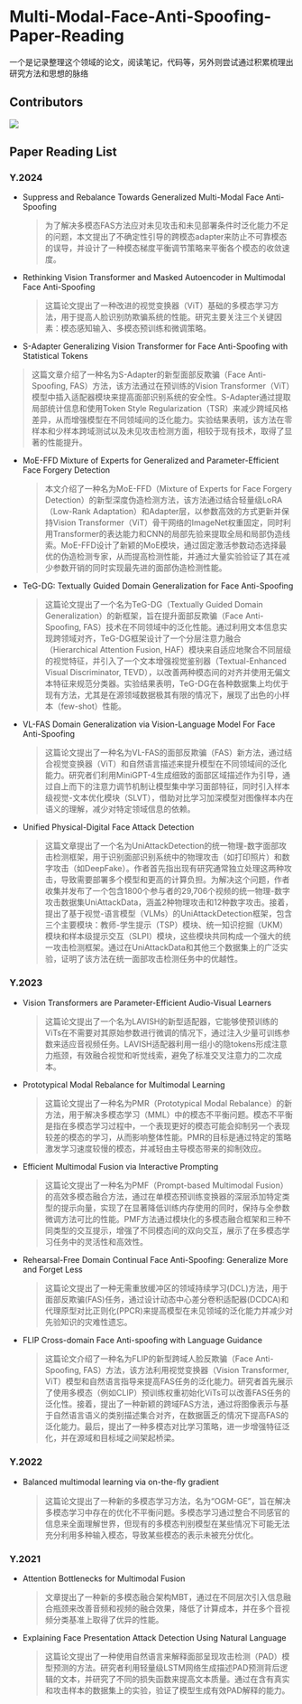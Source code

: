 # Multi-Modal-Face-Anti-Spoofing-Paper-Reading

一个是记录整理这个领域的论文，阅读笔记，代码等，另外则尝试通过积累梳理出研究方法和思想的脉络

## Contributors

<a href="https://github.com/MurInj/Streaming-Data-Aggregation-Source-Service/graphs/contributors">
  <img src="https://contrib.rocks/image?repo=MurInj/Multi-Modal-Face-Anti-Spoofing-Paper-Reading" />
</a>

## Paper Reading List

### Y.2024

-  Suppress and Rebalance Towards Generalized Multi-Modal Face Anti-Spoofing

   > 为了解决多模态FAS方法应对未见攻击和未见部署条件时泛化能力不足的问题，本文提出了不确定性引导的跨模态adapter来防止不可靠模态的误导，并设计了一种模态梯度平衡调节策略来平衡各个模态的收敛速度。

-  Rethinking Vision Transformer and Masked Autoencoder in Multimodal Face Anti-Spoofing

   > 这篇论文提出了一种改进的视觉变换器（ViT）基础的多模态学习方法，用于提高人脸识别防欺骗系统的性能。研究主要关注三个关键因素：模态感知输入、多模态预训练和微调策略。

-  S-Adapter Generalizing Vision Transformer for Face Anti-Spoofing with Statistical Tokens


> 这篇文章介绍了一种名为S-Adapter的新型面部反欺骗（Face Anti-Spoofing, FAS）方法，该方法通过在预训练的Vision Transformer（ViT）模型中插入适配器模块来提高面部识别系统的安全性。S-Adapter通过提取局部统计信息和使用Token Style Regularization（TSR）来减少跨域风格差异，从而增强模型在不同领域间的泛化能力。实验结果表明，该方法在零样本和少样本跨域测试以及未见攻击检测方面，相较于现有技术，取得了显著的性能提升。

- MoE-FFD  Mixture of Experts for Generalized and Parameter-Efficient Face Forgery Detection

  > 本文介绍了一种名为MoE-FFD（Mixture of Experts for Face Forgery Detection）的新型深度伪造检测方法，该方法通过结合轻量级LoRA（Low-Rank Adaptation）和Adapter层，以参数高效的方式更新并保持Vision Transformer（ViT）骨干网络的ImageNet权重固定，同时利用Transformer的表达能力和CNN的局部先验来提取全局和局部伪造线索。MoE-FFD设计了新颖的MoE模块，通过固定激活参数动态选择最优的伪造检测专家，从而提高检测性能，并通过大量实验验证了其在减少参数开销的同时实现最先进的面部伪造检测性能。

- TeG-DG: Textually Guided Domain Generalization for Face Anti-Spoofing

  > 这篇论文提出了一个名为TeG-DG（Textually Guided Domain Generalization）的新框架，旨在提升面部反欺骗（Face Anti-Spoofing, FAS）技术在不同领域中的泛化性能。通过利用文本信息实现跨领域对齐，TeG-DG框架设计了一个分层注意力融合（Hierarchical Attention Fusion, HAF）模块来自适应地聚合不同层级的视觉特征，并引入了一个文本增强视觉鉴别器（Textual-Enhanced Visual Discriminator, TEVD），以改善两种模态间的对齐并使用无偏文本特征来规范分类器。实验结果表明，TeG-DG在各种数据集上均优于现有方法，尤其是在源领域数据极其有限的情况下，展现了出色的小样本（few-shot）性能。

- VL-FAS  Domain Generalization via Vision-Language Model For Face Anti-Spoofing

  > 这篇论文提出了一种名为VL-FAS的面部反欺骗（FAS）新方法，通过结合视觉变换器（ViT）和自然语言描述来提升模型在不同领域间的泛化能力。研究者们利用MiniGPT-4生成细致的面部区域描述作为引导，通过自上而下的注意力调节机制让模型集中学习面部特征，同时引入样本级视觉-文本优化模块（SLVT），借助对比学习加深模型对图像样本内在语义的理解，减少对特定领域信息的依赖。

- Unified Physical-Digital Face Attack Detection

  > 这篇文章提出了一个名为UniAttackDetection的统一物理-数字面部攻击检测框架，用于识别面部识别系统中的物理攻击（如打印照片）和数字攻击（如DeepFake）。作者首先指出现有研究通常独立处理这两种攻击，导致需要部署多个模型和更高的计算负担。为解决这个问题，作者收集并发布了一个包含1800个参与者的29,706个视频的统一物理-数字攻击数据集UniAttackData，涵盖2种物理攻击和12种数字攻击。接着，提出了基于视觉-语言模型（VLMs）的UniAttackDetection框架，包含三个主要模块：教师-学生提示（TSP）模块、统一知识挖掘（UKM）模块和样本级提示交互（SLPI）模块，这些模块共同构成一个强大的统一攻击检测框架。通过在UniAttackData和其他三个数据集上的广泛实验，证明了该方法在统一面部攻击检测任务中的优越性。

### Y.2023

- Vision Transformers are Parameter-Efficient  Audio-Visual Learners

  > 这篇论文提出了一个名为LAVISH的新型适配器，它能够使预训练的ViTs在不需要对其原始参数进行微调的情况下，通过注入少量可训练参数来适应音视频任务。LAVISH适配器利用一组小的隐tokens形成注意力瓶颈，有效融合视觉和听觉线索，避免了标准交叉注意力的二次成本。

- Prototypical Modal Rebalance for Multimodal Learning

  > 这篇论文提出了一种名为PMR（Prototypical Modal Rebalance）的新方法，用于解决多模态学习（MML）中的模态不平衡问题。模态不平衡是指在多模态学习过程中，一个表现更好的模态可能会抑制另一个表现较差的模态的学习，从而影响整体性能。PMR的目标是通过特定的策略激发学习速度较慢的模态，并减轻由主导模态带来的抑制效应。

- Efficient Multimodal Fusion via Interactive Prompting

  > 这篇论文提出了一种名为PMF（Prompt-based Multimodal Fusion）的高效多模态融合方法，通过在单模态预训练变换器的深层添加特定类型的提示向量，实现了在显著降低训练内存使用的同时，保持与全参数微调方法可比的性能。PMF方法通过模块化的多模态融合框架和三种不同类型的交互提示，增强了不同模态间的双向交互，展示了在多模态学习任务中的灵活性和高效性。

- Rehearsal-Free Domain Continual Face Anti-Spoofing: Generalize More and Forget Less

  > 这篇论文提出了一种无需重放缓冲区的领域持续学习(DCL)方法，用于面部反欺骗(FAS)任务，通过设计动态中心差分卷积适配器(DCDCA)和代理原型对比正则化(PPCR)来提高模型在未见领域的泛化能力并减少对先验知识的灾难性遗忘。

- FLIP  Cross-domain Face Anti-spoofing with Language Guidance

  > 这篇论文介绍了一种名为FLIP的新型跨域人脸反欺骗（Face Anti-Spoofing, FAS）方法，该方法利用视觉变换器（Vision Transformer, ViT）模型和自然语言指导来提高FAS任务的泛化能力。研究者首先展示了使用多模态（例如CLIP）预训练权重初始化ViTs可以改善FAS任务的泛化性。接着，提出了一种新颖的跨域FAS方法，通过将图像表示与基于自然语言语义的类别描述集合对齐，在数据匮乏的情况下提高FAS的泛化能力。最后，提出了一种多模态对比学习策略，进一步增强特征泛化，并在源域和目标域之间架起桥梁。

### Y.2022

- Balanced multimodal learning via on-the-ﬂy gradient

  > 这篇论文提出了一种新的多模态学习方法，名为“OGM-GE”，旨在解决多模态学习中存在的优化不平衡问题。多模态学习通过整合不同感官的信息来全面理解世界，但现有的多模态判别模型在某些情况下可能无法充分利用多种输入模态，导致某些模态的表示未被充分优化。

### Y.2021

- Attention Bottlenecks for Multimodal Fusion

  > 文章提出了一种新的多模态融合架构MBT，通过在不同层次引入信息融合瓶颈来改善音频和视频的融合效果，降低了计算成本，并在多个音视频分类基准上取得了优异的性能。

- Explaining Face Presentation Attack Detection Using Natural Language

  > 这篇论文提出了一种使用自然语言来解释面部呈现攻击检测（PAD）模型预测的方法。研究者利用轻量级LSTM网络生成描述PAD预测背后逻辑的文本，并研究了不同的损失函数来提高文本质量。通过在含有真实和攻击样本的数据集上的实验，验证了模型生成有效PAD解释的能力。